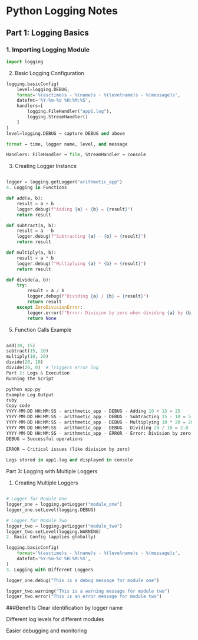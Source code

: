 # Python Logging Notes

## Part 1: Logging Basics

### 1. Importing Logging Module
```python
import logging
```
2. Basic Logging Configuration

```python
logging.basicConfig(
    level=logging.DEBUG,
    format='%(asctime)s - %(name)s - %(levelname)s - %(message)s',
    datefmt='%Y-%m-%d %H:%M:%S',
    handlers=[
        logging.FileHandler("app1.log"),
        logging.StreamHandler()
    ]
)
level=logging.DEBUG → capture DEBUG and above

format → time, logger name, level, and message

Handlers: FileHandler → file, StreamHandler → console
```
3. Creating Logger Instance
```python

logger = logging.getLogger("arithmetic_app")
4. Logging in Functions

def add(a, b):
    result = a + b
    logger.debug(f"Adding {a} + {b} = {result}")
    return result

def subtract(a, b):
    result = a - b
    logger.debug(f"Subtracting {a} - {b} = {result}")
    return result

def multiply(a, b):
    result = a * b
    logger.debug(f"Multiplying {a} * {b} = {result}")
    return result

def divide(a, b):
    try:
        result = a / b
        logger.debug(f"Dividing {a} / {b} = {result}")
        return result
    except ZeroDivisionError:
        logger.error(f"Error: Division by zero when dividing {a} by {b}")
        return None
```
5. Function Calls Example
```python

add(10, 15)
subtract(15, 10)
multiply(10, 20)
divide(20, 10)
divide(20, 0)  # Triggers error log
Part 2: Logs & Execution
Running the Script

python app.py
Example Log Output
ruby
Copy code
YYYY-MM-DD HH:MM:SS - arithmetic_app - DEBUG - Adding 10 + 15 = 25
YYYY-MM-DD HH:MM:SS - arithmetic_app - DEBUG - Subtracting 15 - 10 = 5
YYYY-MM-DD HH:MM:SS - arithmetic_app - DEBUG - Multiplying 10 * 20 = 200
YYYY-MM-DD HH:MM:SS - arithmetic_app - DEBUG - Dividing 20 / 10 = 2.0
YYYY-MM-DD HH:MM:SS - arithmetic_app - ERROR - Error: Division by zero when dividing 20 by 0
DEBUG → Successful operations

ERROR → Critical issues (like division by zero)

Logs stored in app1.log and displayed in console
```
Part 3: Logging with Multiple Loggers
1. Creating Multiple Loggers
```python

# Logger for Module One
logger_one = logging.getLogger("module_one")
logger_one.setLevel(logging.DEBUG)

# Logger for Module Two
logger_two = logging.getLogger("module_two")
logger_two.setLevel(logging.WARNING)
2. Basic Config (applies globally)

logging.basicConfig(
    format='%(asctime)s - %(name)s - %(levelname)s - %(message)s',
    datefmt='%Y-%m-%d %H:%M:%S',
)
3. Logging with Different Loggers

logger_one.debug("This is a debug message for module one")

logger_two.warning("This is a warning message for module two")
logger_two.error("This is an error message for module two")
```

###Benefits
Clear identification by logger name

Different log levels for different modules

Easier debugging and monitoring
